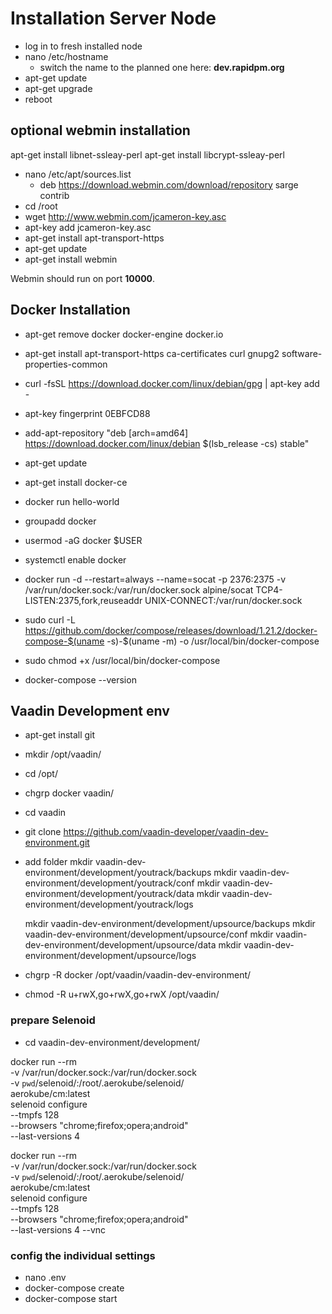 # Installation Server Node

+ log in to fresh installed node
+ nano /etc/hostname
    + switch the name to the planned one here: **dev.rapidpm.org**
+ apt-get update
+ apt-get upgrade
+ reboot

## optional webmin installation
apt-get install libnet-ssleay-perl
apt-get install libcrypt-ssleay-perl

+ nano /etc/apt/sources.list
    + deb https://download.webmin.com/download/repository sarge contrib
+ cd /root
+ wget http://www.webmin.com/jcameron-key.asc
+ apt-key add jcameron-key.asc
+ apt-get install apt-transport-https
+ apt-get update
+ apt-get install webmin

Webmin should run on port **10000**.

## Docker Installation
+ apt-get remove docker docker-engine docker.io
+ apt-get install apt-transport-https ca-certificates curl gnupg2 software-properties-common
+ curl -fsSL https://download.docker.com/linux/debian/gpg | apt-key add -
+ apt-key fingerprint 0EBFCD88
+ add-apt-repository "deb [arch=amd64] https://download.docker.com/linux/debian $(lsb_release -cs) stable"
+ apt-get update
+ apt-get install docker-ce
+ docker run hello-world

+ groupadd docker
+ usermod -aG docker $USER
+ systemctl enable docker


+ docker run -d --restart=always --name=socat -p 2376:2375 -v /var/run/docker.sock:/var/run/docker.sock alpine/socat TCP4-LISTEN:2375,fork,reuseaddr UNIX-CONNECT:/var/run/docker.sock
+ sudo curl -L https://github.com/docker/compose/releases/download/1.21.2/docker-compose-$(uname -s)-$(uname -m) -o /usr/local/bin/docker-compose
+ sudo chmod +x /usr/local/bin/docker-compose
+ docker-compose --version

## Vaadin Development env
+ apt-get install git
+ mkdir /opt/vaadin/
+ cd /opt/
+ chgrp docker vaadin/
+ cd vaadin
+ git clone https://github.com/vaadin-developer/vaadin-dev-environment.git

+ add folder
    mkdir vaadin-dev-environment/development/youtrack/backups
    mkdir vaadin-dev-environment/development/youtrack/conf
    mkdir vaadin-dev-environment/development/youtrack/data
    mkdir vaadin-dev-environment/development/youtrack/logs

    mkdir vaadin-dev-environment/development/upsource/backups
    mkdir vaadin-dev-environment/development/upsource/conf
    mkdir vaadin-dev-environment/development/upsource/data
    mkdir vaadin-dev-environment/development/upsource/logs

+ chgrp -R docker /opt/vaadin/vaadin-dev-environment/
+ chmod -R u+rwX,go+rwX,go+rwX /opt/vaadin/

### prepare Selenoid
+ cd vaadin-dev-environment/development/

docker run --rm \
-v /var/run/docker.sock:/var/run/docker.sock \
-v `pwd`/selenoid/:/root/.aerokube/selenoid/ \
aerokube/cm:latest \
selenoid configure \
--tmpfs 128 \
--browsers "chrome;firefox;opera;android" \
--last-versions 4

docker run --rm \
-v /var/run/docker.sock:/var/run/docker.sock \
-v `pwd`/selenoid/:/root/.aerokube/selenoid/ \
aerokube/cm:latest \
selenoid configure \
--tmpfs 128 \
--browsers "chrome;firefox;opera;android" \
--last-versions 4 --vnc

### config the individual settings
+ nano .env
+ docker-compose create
+ docker-compose start





